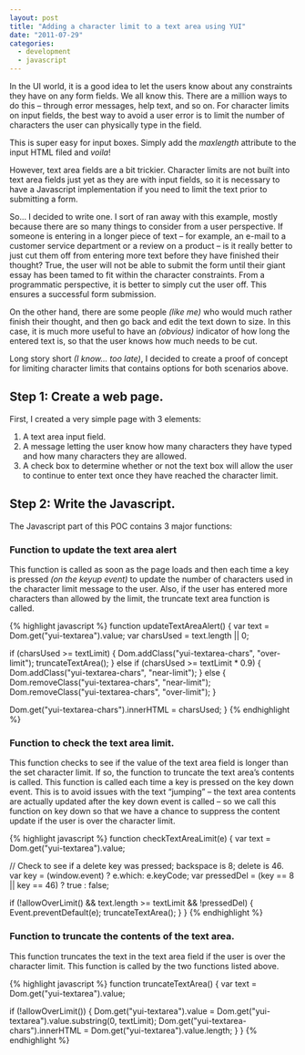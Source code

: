 ```yaml
---
layout: post
title: "Adding a character limit to a text area using YUI"
date: "2011-07-29"
categories:
  - development
  - javascript
---
```


In the UI world, it is a good idea to let the users know about any constraints they have on any form fields.  We all know this.  There are a million ways to do this – through error messages, help text, and so on.  For character limits on input fields, the best way to avoid a user error is to limit the number of characters the user can physically type in the field.

This is super easy for input boxes.  Simply add the _maxlength_ attribute to the input HTML filed and _voila_!

However, text area fields are a bit trickier.  Character limits are not built into text area fields just yet as they are with input fields, so it is necessary to have a Javascript implementation if you need to limit the text prior to submitting a form.

So… I decided to write one.  I sort of ran away with this example, mostly because there are so many things to consider from a user perspective.  If someone is entering in a longer piece of text – for example, an e-mail to a customer service department or a review on a product – is it really better to just cut them off from entering more text before they have finished their thought?  True, the user will not be able to submit the form until their giant essay has been tamed to fit within the character constraints.  From a programmatic perspective, it is better to simply cut the user off.  This ensures a successful form submission.

On the other hand, there are some people _(like me)_ who would much rather finish their thought, and then go back and edit the text down to size.  In this case, it is much more useful to have an _(obvious)_ indicator of how long the entered text is, so that the user knows how much needs to be cut.

Long story short _(I know… too late)_, I decided to create a proof of concept for limiting character limits that contains options for both scenarios above.

## Step 1: Create a web page.

First, I created a very simple page with 3 elements:

1. A text area input field.
2. A message letting the user know how many characters they have typed and how many characters they are allowed.
3. A check box to determine whether or not the text box will allow the user to continue to enter text once they have reached the character limit.

## Step 2: Write the Javascript.

The Javascript part of this POC contains 3 major functions:

### Function to update the text area alert

This function is called as soon as the page loads and then each time a key is pressed _(on the keyup event)_ to update the number of characters used in the character limit message to the user.  Also, if the user has entered more characters than allowed by the limit, the truncate text area function is called.

{% highlight javascript %}
function updateTextAreaAlert() {
  var text = Dom.get("yui-textarea").value;
  var charsUsed = text.length || 0;

  if (charsUsed >= textLimit) {
    Dom.addClass("yui-textarea-chars", "over-limit");
    truncateTextArea();
  }
  else if (charsUsed >= textLimit * 0.9) {
    Dom.addClass("yui-textarea-chars", "near-limit");
  }
  else {
    Dom.removeClass("yui-textarea-chars", "near-limit");
    Dom.removeClass("yui-textarea-chars", "over-limit");
  }

  Dom.get("yui-textarea-chars").innerHTML = charsUsed;
}
{% endhighlight %}

### Function to check the text area limit.

This function checks to see if the value of the text area field is longer than the set character limit.  If so, the function to truncate the text area’s contents is called.  This function is called each time a key is pressed on the key down event.  This is to avoid issues with the text “jumping” – the text area contents are actually updated after the key down event is called – so we call this function on key down so that we have a chance to suppress the content update if the user is over the character limit.

{% highlight javascript %}
function checkTextAreaLimit(e) {
  var text = Dom.get("yui-textarea").value;

  // Check to see if a delete key was pressed; backspace is 8; delete is 46.
   var key = (window.event) ? e.which: e.keyCode;
   var pressedDel = (key == 8 || key == 46) ? true : false;

  if (!allowOverLimit() && text.length >= textLimit && !pressedDel) {
    Event.preventDefault(e);
     truncateTextArea();
   }
}
{% endhighlight %}

### Function to truncate the contents of the text area.

This function truncates the text in the text area field if the user is over the character limit.  This function is called by the two functions listed above.

{% highlight javascript %}
function truncateTextArea() {
  var text = Dom.get("yui-textarea").value;

  if (!allowOverLimit()) {
     Dom.get("yui-textarea").value = Dom.get("yui-textarea").value.substring(0, textLimit);
     Dom.get("yui-textarea-chars").innerHTML = Dom.get("yui-textarea").value.length;
  }
}
{% endhighlight %}
